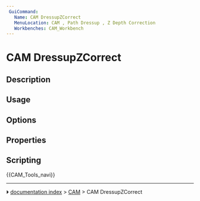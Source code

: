 ```yaml
---
 GuiCommand:
   Name: CAM DressupZCorrect
   MenuLocation: CAM , Path Dressup , Z Depth Correction
   Workbenches: CAM_Workbench
---
```


# CAM DressupZCorrect

## Description

## Usage

## Options

## Properties

## Scripting




 {{CAM_Tools_navi}}



---
⏵ [documentation index](../README.md) > [CAM](CAM_Workbench.md) > CAM DressupZCorrect
